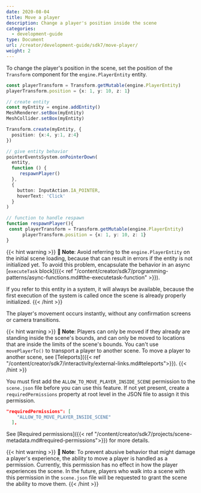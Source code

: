 ```yaml
---
date: 2020-08-04
title: Move a player
description: Change a player's position inside the scene
categories:
  - development-guide
type: Document
url: /creator/development-guide/sdk7/move-player/
weight: 2
---
```


To change the player's position in the scene, set the position of the `Transform` component for the `engine.PlayerEntity` entity.

<!-- - `position`: Where to move the player, expressed as an object with _x_, _y_, and _z_ properties.
- `cameraTarget`: (optional) What direction to make the player face, expressed as an object with _x_, _y_, and _z_ properties that represent the coordinates of a point in space to stare at. If no value is provided, the player will maintain the same rotation as before moving. -->

```ts
const playerTransform = Transform.getMutable(engine.PlayerEntity)
playerTransform.position = {x: 1, y: 10, z: 1}
```

```ts
// create entity
const myEntity = engine.addEntity()
MeshRenderer.setBox(myEntity)
MeshCollider.setBox(myEntity)

Transform.create(myEntity, {
  position: {x:4, y:1, z:4}
})

// give entity behavior
pointerEventsSystem.onPointerDown(
  entity,
  function () {
     respawnPlayer()
  },
  {
    button: InputAction.IA_POINTER,
    hoverText: 'Click'
  }
)

// function to handle respawn
function respawnPlayer(){
 const playerTransform = Transform.getMutable(engine.PlayerEntity)
	  playerTransform.position = {x: 1, y: 10, z: 1}
}
```

{{< hint warning >}}
**📔 Note**: Avoid referring to the `engine.PlayerEntity` on the initial scene loading, because that can result in errors if the entity is not initialized yet. To avoid this problem, encapsulate the behavior in an async [`executeTask` block]({{< ref "/content/creator/sdk7/programming-patterns/async-functions.md#the-executetask-function" >}}).

If you refer to this entity in a system, it will always be available, because the first execution of the system is called once the scene is already properly initialized.
{{< /hint >}}


The player's movement occurs instantly, without any confirmation screens or camera transitions.

{{< hint warning >}}
**📔 Note**:  Players can only be moved if they already are standing inside the scene's bounds, and can only be moved to locations that are inside the limits of the scene's bounds. You can't use `movePlayerTo()` to transport a player to another scene. To move a player to another scene, see [Teleports]({{< ref "/content/creator/sdk7/interactivity/external-links.md#teleports">}}).
{{< /hint >}}


You must first add the `ALLOW_TO_MOVE_PLAYER_INSIDE_SCENE` permission to the `scene.json` file before you can use this feature. If not yet present, create a `requiredPermissions` property at root level in the JSON file to assign it this permission.

```json
"requiredPermissions": [
    "ALLOW_TO_MOVE_PLAYER_INSIDE_SCENE"
  ],
```

See [Required permissions]({{< ref "/content/creator/sdk7/projects/scene-metadata.md#required-permissions">}}) for more details.

{{< hint warning >}}
**📔 Note**:  To prevent abusive behavior that might damage a player's experience, the ability to move a player is handled as a permission. Currently, this permission has no effect in how the player experiences the scene. In the future, players who walk into a scene with this permission in the `scene.json` file will be requested to grant the scene the ability to move them.
{{< /hint >}}

